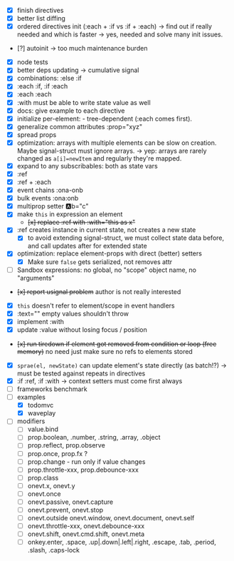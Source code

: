 * [x] finish directives
* [x] better list diffing
* [x] ordered directives init (:each + :if vs :if + :each) -> find out if really needed and which is faster
  -> yes, needed and solve many init issues.
* [?] autoinit -> too much maintenance burden
* [x] node tests
* [x] better deps updating -> cumulative signal
* [x] combinations: :else :if
* [x] :each :if, :if :each
* [x] :each :each
* [x] :with must be able to write state value as well
* [x] docs: give example to each directive
* [x] initialize per-element: <x :each><y :if></y><x> - tree-dependent (:each comes first).
* [x] generalize common attributes :prop="xyz"
* [x] spread props
* [x] optimization: arrays with multiple elements can be slow on creation. Maybe signal-struct must ignore arrays.
  -> yep: arrays are rarely changed as `a[i]=newItem` and regularly they're mapped.
* [x] expand to any subscribables: both as state vars
* [x] :ref
* [x] :ref + :each
* [x] event chains :ona-onb
* [x] bulk events :ona:onb
* [x] multiprop setter :a:b="c"
* [x] make `this` in expression an element
  * ~~[x] replace :ref with :with="this as x"~~
* [x] :ref creates instance in current state, not creates a new state
  * [x] to avoid extending signal-struct, we must collect state data before, and call updates after for extended state
* [x] optimization: replace element-props with direct (better) setters
  * [x] Make sure `false` gets serialized, not removes attr
* [ ] Sandbox expressions: no global, no "scope" object name, no "arguments"
* ~~[x] report usignal problem~~ author is not really interested
* [x] `this` doesn't refer to element/scope in event handlers
* [x] :text="" empty values shouldn't throw
* [x] implement :with
* [x] update :value without losing focus / position
* ~~[x] run tiredown if element got removed from condition or loop (free memory)~~ no need just make sure no refs to elements stored
* [x] `sprae(el, newState)` can update element's state directly (as batch!?) -> must be tested against repeats in directives
* [x] :if :ref, :if :with -> context setters must come first always
* [ ] frameworks benchmark
* [ ] examples
  * [x] todomvc
  * [x] waveplay
* [ ] modifiers
  * [ ] value.bind
  * [ ] prop.boolean, .number, .string, .array, .object
  * [ ] prop.reflect, prop.observe
  * [ ] prop.once, prop.fx ?
  * [ ] prop.change - run only if value changes
  * [ ] prop.throttle-xxx, prop.debounce-xxx
  * [ ] prop.class
  * [ ] onevt.x, onevt.y
  * [ ] onevt.once
  * [ ] onevt.passive, onevt.capture
  * [ ] onevt.prevent, onevt.stop
  * [ ] onevt.outside onevt.window, onevt.document, onevt.self
  * [ ] onevt.throttle-xxx, onevt.debounce-xxx
  * [ ] onevt.shift, onevt.cmd.shift, onevt.meta
  * [ ] onkey.enter, .space, .up|.down|.left|.right, .escape, .tab, .period, .slash, .caps-lock